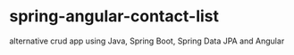 # spring-angular-contact-list
alternative crud app using Java, Spring Boot, Spring Data JPA and Angular
